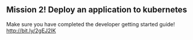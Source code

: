 ## Mission 2! Deploy an application to kubernetes
Make sure you have completed the developer getting started guide!​ http://bit.ly/2gEJ2IK

​